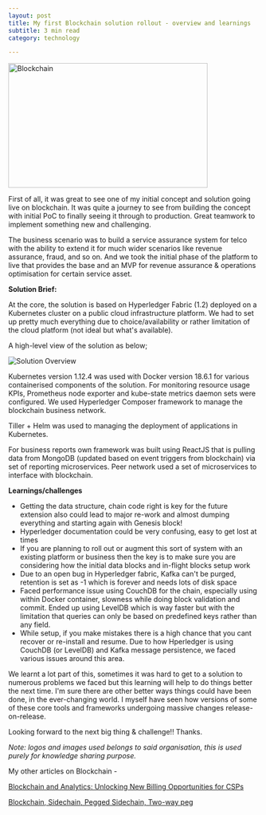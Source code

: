 ```yaml
---
layout: post
title: My first Blockchain solution rollout - overview and learnings
subtitle: 3 min read
category: technology

---
```


<img src="https://manmohanp.github.io/assets/img/blockchain-hitesh-choudhary-JNxTZzpHmsI-unsplash.jpg" alt="Blockchain" width="400" height="250"/>

First of all, it was great to see one of my initial concept and solution going live on blockchain. It was quite a journey to see from building the concept with initial PoC to finally seeing it through to production. Great teamwork to implement something new and challenging.

The business scenario was to build a service assurance system for telco with the ability to extend it for much wider scenarios like revenue assurance, fraud, and so on. And we took the initial phase of the platform to live that provides the base and an MVP for revenue assurance & operations optimisation for certain service asset.

**Solution Brief:**

At the core, the solution is based on Hyperledger Fabric (1.2) deployed on a Kubernetes cluster on a public cloud infrastructure platform. We had to set up pretty much everything due to choice/availability or rather limitation of the cloud platform (not ideal but what's available).

A high-level view of the solution as below;

![Solution Overview](https://manmohanp.github.io/assets/img/first-blc-solution-overview.jpeg)

Kubernetes version 1.12.4 was used with Docker version 18.6.1 for various containerised components of the solution. For monitoring resource usage KPIs, Prometheus node exporter and kube-state metrics daemon sets were configured. We used Hyperledger Composer framework to manage the blockchain business network.

Tiller + Helm was used to managing the deployment of applications in Kubernetes.

For business reports own framework was built using ReactJS that is pulling data from MongoDB (updated based on event triggers from blockchain) via set of reporting microservices. Peer network used a set of microservices to interface with blockchain.

**Learnings/challenges**

- Getting the data structure, chain code right is key for the future extension also could lead to major re-work and almost dumping everything and starting again with Genesis block!
- Hyperledger documentation could be very confusing, easy to get lost at times
-  If you are planning to roll out or augment this sort of system with an existing platform or business then the key is to make sure you are considering how the initial data blocks and in-flight blocks setup work
- Due to an open bug in Hyperledger fabric, Kafka can't be purged, retention is set as -1 which is forever and needs lots of disk space
- Faced performance issue using CouchDB for the chain, especially using within Docker container, slowness while doing block validation and commit. Ended up using LevelDB which is way faster but with the limitation that queries can only be based on predefined keys rather than any field.
- While setup, if you make mistakes there is a high chance that you cant recover or re-install and resume. Due to how Hperledger is using CouchDB (or LevelDB) and Kafka message persistence, we faced various issues around this area.

We learnt a lot part of this, sometimes it was hard to get to a solution to numerous problems we faced but this learning will help to do things better the next time. I'm sure there are other better ways things could have been done, in the ever-changing world. I myself have seen how versions of some of these core tools and frameworks undergoing massive changes release-on-release.

Looking forward to the next big thing & challenge!! Thanks.

*Note: logos and images used belongs to said organisation, this is used purely for knowledge sharing purpose.*

My other articles on Blockchain -

[Blockchain and Analytics: Unlocking New Billing Opportunities for CSPs](https://www.theblockchaindomain.info/topics/apps-and-use-cases/articles/438937-blockcha-and-analytics-unlocking-new-billing-opportunities-csps.htm)

[Blockchain, Sidechain, Pegged Sidechain, Two-way peg](https://manmohanp.github.io/technology/2018/09/28/Blockchain-Sidechain-Pegged-Sidechain-Two-way-peg.html)

